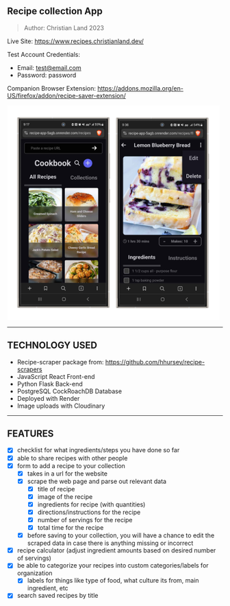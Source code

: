 ## Recipe collection App
> Author: Christian Land 2023

Live Site: https://www.recipes.christianland.dev/

Test Account Credentials: 
- Email: test@email.com
- Password: password

Companion Browser Extension: https://addons.mozilla.org/en-US/firefox/addon/recipe-saver-extension/

<img src="./recipe-phone-mockups.png" height="500" />

-----------------------
TECHNOLOGY USED
----------------------
- Recipe-scraper package from: https://github.com/hhursev/recipe-scrapers
- JavaScript React Front-end
- Python Flask Back-end
- PostgreSQL CockRoachDB Database
- Deployed with Render
- Image uploads with Cloudinary
-----------------------
FEATURES
-----------------------
- [x] checklist for what ingredients/steps you have done so far
- [x] able to share recipes with other people 
- [x] form to add a recipe to your collection
    - [x] takes in a url for the website
    - [x] scrape the web page and parse out relevant data
        - [x] title of recipe
        - [x] image of the recipe
        - [x] ingredients for recipe (with quantities)
        - [x] directions/instructions for the recipe
        - [x] number of servings for the recipe
        - [x] total time for the recipe
    - [x] before saving to your collection, you will have a chance to edit the scraped data in case there is anything missing or incorrect
- [x] recipe calculator (adjust ingredient amounts based on desired number of servings)
- [x] be able to categorize your recipes into custom categories/labels for organization
    - [x] labels for things like type of food, what culture its from, main ingredient, etc
- [x] search saved recipes by title
